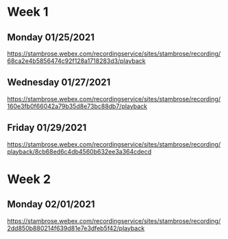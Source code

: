 # Week 1
## Monday 01/25/2021
https://stambrose.webex.com/recordingservice/sites/stambrose/recording/68ca2e4b5856474c92f128a1718283d3/playback
## Wednesday 01/27/2021
https://stambrose.webex.com/recordingservice/sites/stambrose/recording/160e3fb0f66042a79b35d8e73bc88db7/playback
## Friday 01/29/2021
https://stambrose.webex.com/recordingservice/sites/stambrose/recording/playback/8cb68ed6c4db4560b632ee3a364cdecd

# Week 2
## Monday 02/01/2021
https://stambrose.webex.com/recordingservice/sites/stambrose/recording/2dd850b880214f639d81e7e3dfeb5f42/playback
